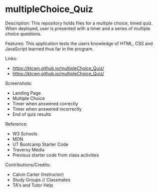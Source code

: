 # multipleChoice_Quiz

Description:
This repository holds files for a multiple choice, timed quiz. When deployed, user is presented with a timer and a series of multiple choice questions.

Features:
This application tests the users knowledge of HTML, CSS and JavaScript learned thus far in the program.

Links:

- https://ktcwn.github.io/multipleChoice_Quiz/
- https://ktcwn.github.io/multipleChoice_Quiz/

Screenshots:

- Landing Page
- Multiple Choice
- Timer when answered correctly
- Timer when answered incorrectly
- End of quiz results

Reference:

- W3 Schools
- MDN
- UT Bootcamp Starter Code
- Traversy Media
- Previous starter code from class activities

Contributions/Credits:

- Calvin Carter (Instructor)
- Study Groups // Classmates
- TA's and Tutor Help

